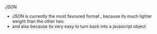 JSON

- JSON is currently the most favoured format , because its much lighter weight than the other two
- and also because its very easy to turn back into a javascript object